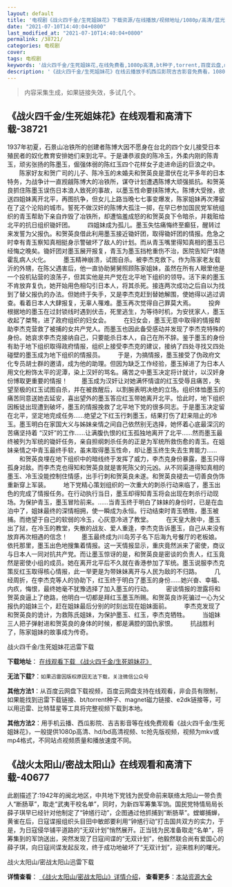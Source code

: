 ```yaml
---
layout: default
title: '电视剧《战火四千金/生死姐妹花》下载资源/在线播放/视频地址/1080p/高清/蓝光'
date: "2021-07-10T14:40:04+0800"
last_modified_at: "2021-07-10T14:40:04+0800"
permalink: /38721/
categories: 电视剧
cover:
tags: 电视剧
keywords: '战火四千金/生死姐妹花,在线免费看,1080p高清,bt种子,torrent,百度云盘,magnet,磁力链,迅雷下载资源'
description: '《战火四千金/生死姐妹花》在线云播放手机西瓜影院吉吉影音免费看，1080p高清bd/hd未删减完整版和tc抢先枪版，mkv/mp4格式，附带bt/torrent种子、magnet/磁力链、百度云盘、网盘资源迅雷下载链接'
---
```


>内容采集生成，如果链接失效，多试几个。


## 《战火四千金/生死姐妹花》在线观看和高清下载-38721

1937年初夏，石景山冶铁所的创建者陈博大因不愿身在台北的四个女儿接受日本殖民者的奴化教育安排她们来到北平。于是谦恭淑良的陈冷玉，外柔内刚的陈青玉，顽劣张扬的陈墨玉，倔强体弱的陈红玉四个花样女子走进命运的巨浪之中。 　　陈家好友和贺广司的儿子、陈冷玉的未婚夫和贺英良是潜伏在北平多年的日本特务，为战争计一直觊觎陈博大的冶铁所，谋夺计划遭遇陈博大顽强抵抗。和贺英良抓住陈墨玉误伤日本浪人致死的事故，以墨玉性命要挟陈博大。陈博大受挫，欲送四姐妹离开北平，再图抗争，但女儿上路当晚七七事变爆发，陈家姐妹再次滞留在了这个沦陷的城市。誓死不做汉奸的陈博大孤注一掷，在早已参加国民党军统组织的青玉帮助下亲自炸毁了冶铁所，却遭恼羞成怒的和贺英良下令暗杀，并栽赃给北平的抗日组织锄奸团。 　　四姐妹成为孤儿。墨玉失怙痛悔终至癫狂，醒转过来发誓为父报仇。和贺英良借此利用墨玉接近锄奸团，取得锄奸团的情报。危急之时幸有青玉察知真相挺身示警破坏了敌人的计划。而从青玉嘴里得知真相的墨玉已经悔之晚矣。锄奸团对墨玉展开报复，青玉为墨玉挡枪重伤不治，医院告知尸体随霍乱病人火化。 　　墨玉精神崩溃，试图自杀。被李杰克救下。作为陈家老友载沂的外甥，在陈父遇害后，他一直协助舅舅照顾陈家姐妹，虽然在所有人眼里他是一个投机钻营的浪荡子，但其实他是共产党在北平地下组织的领导。活下来的墨玉不肯放弃复仇，她开始用色相勾引日本人，将其杀死。接连两次成功之后自以为找到了替父报仇的办法。但她终于失手，又是李杰克赶到替她解围，使她得以逃过调查。看着日本人大肆报复，无辜人罹难。墨玉再次觉得自己罪莫大焉。 　　投奔根据地的墨玉在过封锁线时遇到伏击，死里逃生，为等待时机，为安抚家人，墨玉收起了桀骜，进了政府组织的妇女会。 　　在妇女会，墨玉无意中取得的情报帮助李杰克营救了被捕的女共产党人。而墨玉也因此备受感动并发现了李杰克特殊的身份。她哀求李杰克接纳自己，只要能杀日本人，自己在所不辞。鉴于墨玉的身份有助于地下组织取得政府情报，组织上接受李杰克的建议，接纳了四处寻找又四处碰壁的墨玉成为地下组织的情报员。 　　于是，为搞情报，墨玉接受了伪政府文化专员胡士群的邀请，成为他的助理。但因为缺乏工作经验，墨玉掉进了为日本人用文化粉饰太平的泥潭，染上汉奸的骂名。痛苦之中墨玉决定将计就计，以汉奸身份博取更重要的情报！ 　　墨玉成为汉奸让对她满怀情谊的红玉受辱且痛苦，失望至极的红玉试图自杀，并在被救醒后，以割腕表明决绝的立场。组织体恤墨玉的痛苦同意送她去延安，喜出望外的墨玉答应红玉带她离开北平。恰此时，地下组织因叛徒出现遭到破坏，墨玉的情报挽救了北平地下党的很多同志。于是墨玉决定留在北平，坚定地完成任务……绝望之下红玉行刺墨玉，结果打伤了赶来阻止的冷玉。墨玉明白在家国大义与姊妹亲情之间自己依然别无选择，她怀着心底最深沉的苦痛坚持着 “汉奸”的工作……让满腹仇恨的红玉孤独地离开了北平……然而墨玉最终被列为军统的锄奸任务，亲自担纲刺杀任务的正是为军统所救伤愈的青玉。在姐妹亲情之中青玉最终手软，虽末取得墨玉性命，却让墨玉终生失去生育能力…… 　　和贺英良埋在地下组织中的暗线终于发挥了威力，李杰克身份暴露，墨玉只得孤身对敌。而李杰克也得知和贺英良就是害死陈父的元凶。从不同渠道得知真相的墨玉、冷玉没能控制住情感，出手行刺和贺英良未遂。和贺英良褪去一切善良伪饰重新穿上军装。 　　地下党精心策划组织的一次重大的刺杀行动来临了，墨玉出色的完成了情报任务。在行动执行当日，墨玉却得知青玉将会出现在刺杀行动现场。为保护青玉，墨玉冒险前来。……当青玉终于明白了妹妹的身份时，已是在血泊中了，姐妹最终的深情相拥，使一瞬成为永恒。行动结束时青玉牺牲，墨玉被捕。而绝望于自己的软弱的冷玉，心灰意冷进了教堂。 　　在天皇大赦中，墨玉出了狱，在冷玉的教堂，失散的战友、爱人重逢，李杰克告诉墨玉，自己从来没有放弃再次相遇的信念！ 　　墨玉最终成为川岛芳子名下后海九号餐厅的老板娘。依托那里，墨玉出色地搜集着情报。这一天情报显示，重庆竟然派来了密使，商议与日本人一同对抗共产党。而让墨玉惊讶的是，和贺英良是密谈的负责人，红玉竟然是密使小组的成员。她在离开北平后不久就在香港参加了军统。墨玉说服李杰克策反红玉取得核心情报，此一举更是为带妹妹离开与人民为敌的不归路。 　　几经周折，在李杰克等人的协助下，红玉终于明白了墨玉的身份……她兴奋、幸福、内疚，悔恨，最终她毫不犹豫选择了加入墨玉的行动。 　　密谈情报的泄露将和贺英良逼上了绝路，他明白一切都是拜红玉墨玉所赐。和贺英良诈死骗过一心为父报仇的姐妹三个，赶在姐妹最后分别的时刻出现在姐妹面前。 　　李杰克发现了和贺英良的诡计，为救陈氏姐妹，为保护墨玉、红玉，李杰克牺牲。 　　当姐妹三人把子弹射进和贺英良的身体的时候，都是满腔的国仇家恨。 　　抗战胜利了，陈家姐妹的故事成为传奇。


战火四千金/生死姐妹花迅雷下载

**下载地址**： [在线观看下载 《战火四千金/生死姐妹花》](https://www.993dy.com//vod-detail-id-11507.html) 


**无法下载?**：`如果迅雷因版权原因无法下载，关注微信公众号 `

**其他方法1**：从百度云网盘下载视频，百度云网盘支持在线观看，非会员有限制，如果能找到迅雷下载链接、bt/torrent种子、magnet磁力链接、e2dk链接等，可以用迅雷、比特彗星等工具将完整视频下载到本地。

**其他方法2**：用手机云播、西瓜影院、吉吉影音等在线免费观看《战火四千金/生死姐妹花》，一般提供1080p高清、hd/bd高清视频、tc抢先版视频，视频为mkv或mp4格式，不同站点视频质量和播放速度不同。


## 《战火太阳山/密战太阳山》在线观看和高清下载-40677

此剧描述了:1942年的闽北地区，中共地下党钱为民受命前来联络太阳山一带负责人“断肠草”，取走“武夷干校名单”，同时，为新四军筹集军饷。国民党特情局局长薛子琪早已经针对他制定了“钟馗行动”，企图通过他抓捕到“断肠草”。螳螂捕蝉，黄雀在后，日寇谍报组织头目田中敏郎要利用“钟馗行动”打击国共双方的实力，于是，为日寇侵华铺平道路的“无双计划”悄然展开。正当钱为民准备取走“名单”，将筹集到的军饷送出，突然发现了日寇间谍的“无双计划”，他毅然联合尚有爱国心的薛子琪，向日寇间谍发起反攻，终于成功地破坏了“无双计划”，迎来胜利的曙光。<!--影片介绍结束代码-->


战火太阳山/密战太阳山迅雷下载

**详情查看**： [《战火太阳山/密战太阳山》详情介绍](/movie/40677/)， **查看更多**：[本站资源大全](/movie/t/all/)

